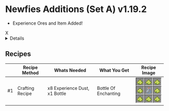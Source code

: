 # Newfies Additions (Set A) v1.19.2

- Experience Ores and Item Added!

<summary>X
<details>x</details>
</summary>

## Recipes

|    | Recipe Method   | Whats Needed                  |  What You Get        | Recipe Image         |
|----|-----------------|-------------------------------|----------------------|----------------------|
| #1 | Crafting Recipe | x8 Experience Dust, x1 Bottle | Bottle Of Enchanting | ![](https://raw.githubusercontent.com/Newfies/Minecraft-Mods/refs/heads/main/Newfies%20Additions/SetA/v1.19.2/imgs/ExperienceBottle.png)
